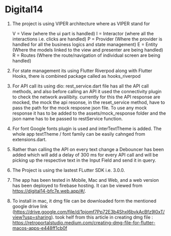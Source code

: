 
# Digital14
1. The project is using VIPER architecture where as VIPER stand for

    V = View (where the ui part is handled)
    I = Interactor (where all the interactions i.e. clicks are handled)
    P = Provider (Where the provider is handled for all the business logics and state management)
    E = Entity (Where the models linked to the view and presenter are being handled)
    R = Routes (Where the route/navigation of individual screen are being handled)

2. For state management its using Flutter Riverpod along with Flutter Hooks, there is combined package called as hooks_riverpod
    
3. For API call its using dio:
    rest_service.dart file has all the API call methods, and also before calling an API it used the connectivity plugin to check the network availibity.
    currently for this the API response are mocked, the mock the api resonse, in the reset_service method, have to pass the path for the mock resposne json file.
    To use any mock response it has to be added to the assets/mock_response folder and the json name has to be passed to restService function.
    
4. For font Google fonts plugin is used and interTextTheme is added. The whole app textTheme / font family can be easily cahnged from extensions.dart. 

5. Rather than calling the API on every text change a Debouncer has been added which will add a delay of 300 ms for every API call and will be picking up the respective text in the Input Field and send it in query.

6. The Project is using the lastest FLutter SDK i.e. 3.0.0.

7. The app has been tested in Mobile, Mac and Web, and a web version has been deployed to firebase hosting. 
    It can be viewed from https://digital14-bfc7e.web.app/#/. 

8. To install in mac, it dmg file can be downloaded form the mentioned google drive link (https://drive.google.com/file/d/1pjomf7Pp72E3b4ShxI6bvkAcBfz9l0xT/view?usp=sharing).
    took helf from this article in creating dmg file : https://retroportalstudio.medium.com/creating-dmg-file-for-flutter-macos-apps-e448ff1cb0f 






